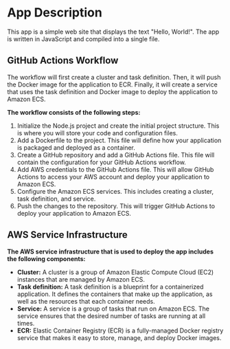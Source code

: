 # App Description

This app is a simple web site that displays the text "Hello, World!". The app is written in JavaScript and compiled into a single file.

## GitHub Actions Workflow

The workflow will first create a cluster and task definition. Then, it will push the Docker image for the application to ECR. Finally, it will create a service that uses the task definition and Docker image to deploy the application to Amazon ECS.

**The workflow consists of the following steps:**
1. Initialize the Node.js project and create the initial project structure. This is where you will store your code and configuration files.
2. Add a Dockerfile to the project. This file will define how your application is packaged and deployed as a container.
3. Create a GitHub repository and add a GitHub Actions file. This file will contain the configuration for your GitHub Actions workflow.
4. Add AWS credentials to the GitHub Actions file. This will allow GitHub Actions to access your AWS account and deploy your application to Amazon ECS.
5. Configure the Amazon ECS services. This includes creating a cluster, task definition, and service.
6. Push the changes to the repository. This will trigger GitHub Actions to deploy your application to Amazon ECS.

## AWS Service Infrastructure

**The AWS service infrastructure that is used to deploy the app includes the following components:**

* **Cluster:** A cluster is a group of Amazon Elastic Compute Cloud (EC2) instances that are managed by Amazon ECS.
* **Task definition:** A task definition is a blueprint for a containerized application. It defines the containers that make up the application, as well as the resources that each container needs.
* **Service:** A service is a group of tasks that run on Amazon ECS. The service ensures that the desired number of tasks are running at all times.
* **ECR:** Elastic Container Registry (ECR) is a fully-managed Docker registry service that makes it easy to store, manage, and deploy Docker images.

